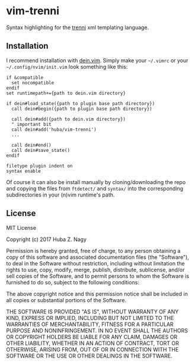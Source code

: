 vim-trenni
==========

Syntax highlighting for the [trenni](https://github.com/ioquatix/trenni) xml
templating language.

Installation
------------

I recommend installation with [dein.vim](https://github.com/Shougo/dein.vim).
Simply make your `~/.vimrc` or your `~/.config/nvim/init.vim` look something like this:

```vim
if &compatible
  set nocompatible
endif
set runtimepath+={path to dein.vim directory}

if dein#load_state({path to plugin base path directory})
  call dein#begin({path to plugin base path directory})

  call dein#add({path to dein.vim directory})
  " important bit
  call dein#add('huba/vim-trenni')
  ...

  call dein#end()
  call dein#save_state()
endif

filetype plugin indent on
syntax enable
```

Of course it can also be install manually by cloning/downloading the repo and
copying the files from `ftdetect/` and `syntax/` into the corresponding subdirectories
in your (n)vim runtime's path.

License
-------

MIT License

Copyright (c) 2017 Huba Z. Nagy

Permission is hereby granted, free of charge, to any person obtaining a copy
of this software and associated documentation files (the "Software"), to deal
in the Software without restriction, including without limitation the rights
to use, copy, modify, merge, publish, distribute, sublicense, and/or sell
copies of the Software, and to permit persons to whom the Software is
furnished to do so, subject to the following conditions:

The above copyright notice and this permission notice shall be included in all
copies or substantial portions of the Software.

THE SOFTWARE IS PROVIDED "AS IS", WITHOUT WARRANTY OF ANY KIND, EXPRESS OR
IMPLIED, INCLUDING BUT NOT LIMITED TO THE WARRANTIES OF MERCHANTABILITY,
FITNESS FOR A PARTICULAR PURPOSE AND NONINFRINGEMENT. IN NO EVENT SHALL THE
AUTHORS OR COPYRIGHT HOLDERS BE LIABLE FOR ANY CLAIM, DAMAGES OR OTHER
LIABILITY, WHETHER IN AN ACTION OF CONTRACT, TORT OR OTHERWISE, ARISING FROM,
OUT OF OR IN CONNECTION WITH THE SOFTWARE OR THE USE OR OTHER DEALINGS IN THE
SOFTWARE.
